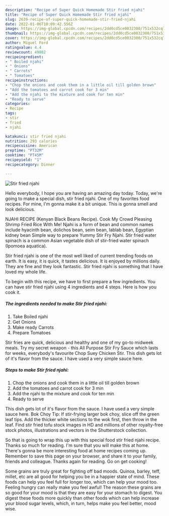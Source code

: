 ```yaml
---
description: "Recipe of Super Quick Homemade Stir fried njahi"
title: "Recipe of Super Quick Homemade Stir fried njahi"
slug: 2639-recipe-of-super-quick-homemade-stir-fried-njahi
date: 2022-01-06T10:09:42.556Z
image: https://img-global.cpcdn.com/recipes/2dd0cd5ce0032300/751x532cq70/stir-fried-njahi-recipe-main-photo.jpg
thumbnail: https://img-global.cpcdn.com/recipes/2dd0cd5ce0032300/751x532cq70/stir-fried-njahi-recipe-main-photo.jpg
cover: https://img-global.cpcdn.com/recipes/2dd0cd5ce0032300/751x532cq70/stir-fried-njahi-recipe-main-photo.jpg
author: Miguel Ford
ratingvalue: 4.4
reviewcount: 49802
recipeingredient:
- " Boiled njahi"
- " Onions"
- " Carrots"
- " Tomatoes"
recipeinstructions:
- "Chop the onions and cook them in a little oil till golden brown"
- "Add the tomatoes and carrot cook for 3 min"
- "Add the njahi to the mixture and cook for ten min"
- "Ready to serve"
categories:
- Recipe
tags:
- stir
- fried
- njahi

katakunci: stir fried njahi 
nutrition: 293 calories
recipecuisine: American
preptime: "PT32M"
cooktime: "PT45M"
recipeyield: "1"
recipecategory: Dinner

---
```



![Stir fried njahi](https://img-global.cpcdn.com/recipes/2dd0cd5ce0032300/751x532cq70/stir-fried-njahi-recipe-main-photo.jpg)

Hello everybody, I hope you are having an amazing day today. Today, we're going to make a special dish, stir fried njahi. One of my favorites food recipes. For mine, I'm gonna make it a bit unique. This is gonna smell and look delicious.

NJAHI RECIPE (Kenyan Black Beans Recipe). Cook My Crowd Pleasing Shrimp Fried Rice With Me! Njahi is a form of bean and common names include hyacinth bean, dolichos bean, seim bean, lablab bean, Egyptian kidney bean Simple way to prepare Yummy Stir Fry Njahi. Stir fried water spinach is a common Asian vegetable dish of stir-fried water spinach (Ipomoea aquatica).

Stir fried njahi is one of the most well liked of current trending foods on earth. It is easy, it is quick, it tastes delicious. It is enjoyed by millions daily. They are fine and they look fantastic. Stir fried njahi is something that I have loved my whole life.


To begin with this recipe, we have to first prepare a few ingredients. You can have stir fried njahi using 4 ingredients and 4 steps. Here is how you cook it.

<!--inarticleads1-->

##### The ingredients needed to make Stir fried njahi:

1. Take  Boiled njahi
1. Get  Onions
1. Make ready  Carrots
1. Prepare  Tomatoes


Stir fries are quick, delicious and healthy and one of my go-to midweek meals. Try my secret weapon - this All Purpose Stir Fry Sauce which lasts for weeks, everybody&#39;s favourite Chop Suey Chicken Stir. This dish gets lot of it&#39;s flavor from the sauce. I have used a very simple sauce here. 

<!--inarticleads2-->

##### Steps to make Stir fried njahi:

1. Chop the onions and cook them in a little oil till golden brown
1. Add the tomatoes and carrot cook for 3 min
1. Add the njahi to the mixture and cook for ten min
1. Ready to serve


This dish gets lot of it&#39;s flavor from the sauce. I have used a very simple sauce here. Bok Choy Tip: If stir-frying larger bok choy, slice off the green leaf tips. Add the thicker white sections to the wok first, then throw in the leaf. Find stir fried tofu stock images in HD and millions of other royalty-free stock photos, illustrations and vectors in the Shutterstock collection. 

So that is going to wrap this up with this special food stir fried njahi recipe. Thanks so much for reading. I'm sure that you will make this at home. There's gonna be more interesting food at home recipes coming up. Remember to save this page on your browser, and share it to your family, friends and colleague. Thanks again for reading. Go on get cooking!

Some grains are truly great for fighting off bad moods. Quinoa, barley, teff, millet, etc are all good for helping you be in a happier state of mind. These foods can help you feel full for longer too, which can help your mood too. Feeling hungry can really make you feel awful! The reason these grains are so good for your mood is that they are easy for your stomach to digest. You digest these foods more quickly than other foods which can help increase your blood sugar levels, which, in turn, helps make you feel better, mood wise.
